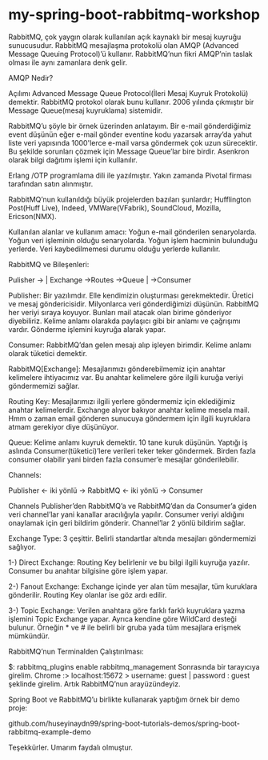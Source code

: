 # my-spring-boot-rabbitmq-workshop

RabbitMQ, çok yaygın olarak kullanılan açık kaynaklı bir mesaj kuyruğu sunucusudur. RabbitMQ mesajlaşma protokolü olan AMQP (Advanced Message Queuing Protocol)’ü kullanır. RabbitMQ’nun fikri AMQP’nin taslak olması ile aynı zamanlara denk gelir.


AMQP Nedir?

Açılımı Advanced Message Queue Protocol(İleri Mesaj Kuyruk Protokolü) demektir. RabbitMQ protokol olarak bunu kullanır. 2006 yılında çıkmıştır bir Message Queue(mesaj kuyruklama) sistemidir.


RabbitMQ’u şöyle bir örnek üzerinden anlatayım. Bir e-mail gönderdiğimiz event düşünün eğer e-mail gönder eventine kodu yazarsak array’da yahut liste veri yapısında 1000'lerce e-mail varsa göndermek çok uzun sürecektir. Bu şekilde sorunları çözmek için Message Queue’lar bire birdir. Asenkron olarak bilgi dağıtımı işlemi için kullanılır.


Erlang /OTP programlama dili ile yazılmıştır. Yakın zamanda Pivotal firması tarafından satın alınmıştır.

RabbitMQ’nun kullanıldığı büyük projelerden bazıları şunlardır; Hufflington Post(Huff Live), Indeed, VMWare(VFabrik), SoundCloud, Mozilla, Ericson(NMX).

Kullanılan alanlar ve kullanım amacı: Yoğun e-mail gönderilen senaryolarda. Yoğun veri işleminin olduğu senaryolarda. Yoğun işlem hacminin bulunduğu yerlerde. Veri kaybedilmemesi durumu olduğu yerlerde kullanılır.

RabbitMQ ve Bileşenleri:

Pulisher → | Exchange →Routes →Queue | →Consumer


Publisher: Bir yazılımdır. Elle kendimizin oluşturması gerekmektedir. Üretici ve mesaj göndericisidir. Milyonlarca veri gönderdiğimizi düşünün.
RabbitMQ her veriyi sıraya koyuyor. Bunları mail atacak olan birime gönderiyor diyebiliriz. Kelime anlamı olarakda paylaşıcı gibi bir anlamı ve çağrışımı vardır. Gönderme işlemini kuyruğa alarak yapar.

Consumer: RabbitMQ’dan gelen mesajı alıp işleyen birimdir. Kelime anlamı olarak tüketici demektir.

RabbitMQ[Exchange]: Mesajlarımızı gönderebilmemiz için anahtar kelimelere ihtiyacımız var. Bu anahtar kelimelere göre ilgili kuruğa veriyi göndermemizi sağlar.

Routing Key: Mesajlarımızı ilgili yerlere göndermemiz için eklediğimiz anahtar kelimelerdir. Exchange alıyor bakıyor anahtar kelime mesela mail.
Hmm o zaman email gönderen sunucuya göndermem için ilgili kuyruklara atmam gerekiyor diye düşünüyor.

Queue: Kelime anlamı kuyruk demektir. 10 tane kuruk düşünün. Yaptığı iş aslında Consumer(tüketici)’lere verileri teker teker göndermek. Birden fazla consumer olabilir yani birden fazla consumer’e mesajlar gönderilebilir.

Channels:

Publisher ← iki yönlü → RabbitMQ ← iki yönlü → Consumer


Channels Publisher’den RabbitMQ’a ve RabbitMQ’dan da Consumer’a giden veri channel’lar yani kanallar aracılığıyla yapılır.
Consumer veriyi aldığını onaylamak için geri bildirim gönderir. Channel’lar 2 yönlü bildirim sağlar.


Exchange Type: 3 çeşittir. Belirli standartlar altında mesajları göndermemizi sağlıyor.

1-) Direct Exchange: Routing Key belirlenir ve bu bilgi ilgili kuyruğa yazılır. Consumer bu anahtar bilgisine göre işlem yapar.

2-) Fanout Exchange: Exchange içinde yer alan tüm mesajlar, tüm kuruklara gönderilir. Routing Key olanlar ise göz ardı edilir.

3-) Topic Exchange: Verilen anahtara göre farklı farklı kuyruklara yazma işlemini Topic Exchange yapar. Ayrıca kendine göre WildCard desteği bulunur. Örneğin * ve # ile belirli bir gruba yada tüm mesajlara erişmek mümkündür.


RabbitMQ’nun Terminalden Çalıştırılması:

$: rabbitmq_plugins enable rabbitmq_management
Sonrasında bir tarayıcıya girelim.
Chrome :> localhost:15672 > username: guest | password : guest şeklinde girelim.
Artık RabbitMQ’nun arayüzündeyiz.


Spring Boot ve RabbitMQ’u birlikte kullanarak yaptığım örnek bir demo proje:

github.com/huseyinaydn99/spring-boot-tutorials-demos/spring-boot-rabbitmq-example-demo

Teşekkürler. Umarım faydalı olmuştur.
